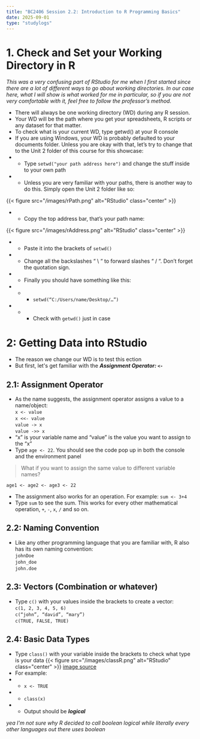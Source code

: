 ```yaml
---
title: "BC2406 Session 2.2: Introduction to R Programming Basics"
date: 2025-09-01
type: "studylogs"
---
```


# 1. Check and Set your Working Directory in R
_This was a very confusing part of RStudio for me when I first started since there are a lot of different ways to go about working directories. In our case here, what I will show is what worked for me in particular, so if you are not very comfortable with it, feel free to follow the professor’s method._

- There will always be one working directory (WD) during any R session.
- Your WD will be the path where you get your spreadsheets, R scripts or any dataset for that matter. 
- To check what is your current WD, type getwd() at your R console
- If you are using Windows, your WD is probably defaulted to your documents folder. Unless you are okay with that, let’s try to change that to the Unit 2 folder of this course for this showcase:
- - Type `setwd("your path address here")` and change the stuff inside to your own path
- - Unless you are very familiar with your paths, there is another way to do this. Simply open the Unit 2 folder like so:

{{< figure src="/images/rPath.png" alt="RStudio" class="center" >}}

- - Copy the top address bar, that’s your path name:

{{< figure src="/images/rAddress.png" alt="RStudio" class="center" >}}

- - Paste it into the brackets of `setwd()`
- - Change all the backslashes “ \ “ to forward slashes “ / “. Don’t forget the quotation sign. 
- - Finally you should have something like this:
- - - `setwd(“C:/Users/name/Desktop/…”)`
- - - Check with `getwd()` just in case


# 2: Getting Data into RStudio
- The reason we change our WD is to test this ection
- But first, let's get familiar with the _**Assignment Operator: `<-`**_

## 2.1: Assignment Operator

- As the name suggests, the assignment operator assigns a value to a name/object:  
` x <- value `  
` x <<- value `  
` value -> x `  
` value ->> x `  
- “x” is your variable name and “value” is the value you want to assign to the “x”
- Type `age <- 22`. You should see the code pop up in both the console and the environment panel
> What if you want to assign the same value to different variable names?  

`age1 <- age2 <- age3 <- 22`

- The assignment also works for an operation. For example: `sum <- 3+4`
- Type `sum` to see the sum. This works for every other mathematical operation, `+`, `-`, `x`, `/` and so on.


## 2.2: Naming Convention
- Like any other programming language that you are familiar with, R also has its own naming convention:  
`johnDoe`  
`john_doe`  
`john.doe`  

## 2.3: Vectors (Combination or whatever)
- Type `c()` with your values inside the brackets to create a vector:  
`c(1, 2, 3, 4, 5, 6)`  
`c(“john”, “david”, “mary”)`  
`c(TRUE, FALSE, TRUE)`  

## 2.4: Basic Data Types
- Type `class()` with your variable inside the brackets to check what type is your data
{{< figure src="/images/classR.png" alt="RStudio" class="center" >}}
[image source](https://www.w3schools.com/r/r_data_types.asp)
- For example:
- - `x <- TRUE`
- - `class(x)`
- - Output should be **_logical_**  

_yea I'm not sure why R decided to call boolean logical while literally every other languages out there uses boolean_